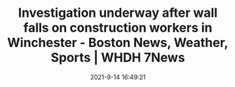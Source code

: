 ---
"title": "Investigation underway after wall falls on construction workers in Winchester - Boston News, Weather, Sports | WHDH 7News"
"date": "2021-9-14 16:49:21"
"feed_name": "GOOGLENEWSCONSTRUCTION"
"feed_website": "https://news.google.com/search?q=construction%2Bincident&hl=en-US&gl=US&ceid=US:en"
"feed_rss": "https://news.google.com/rss/search?q=construction%2Bincident&hl=en-US&gl=US&ceid=US:en"
"link": "https://whdh.com/news/investigation-underway-after-wall-falls-on-construction-workers-in-winchester/"
"file": "_posts/2021-1-1-37423c13763f84b180eba5ce5e1fc9c2e80bc5e8.md"
"accident": "0"
"drilling": "0"
---
